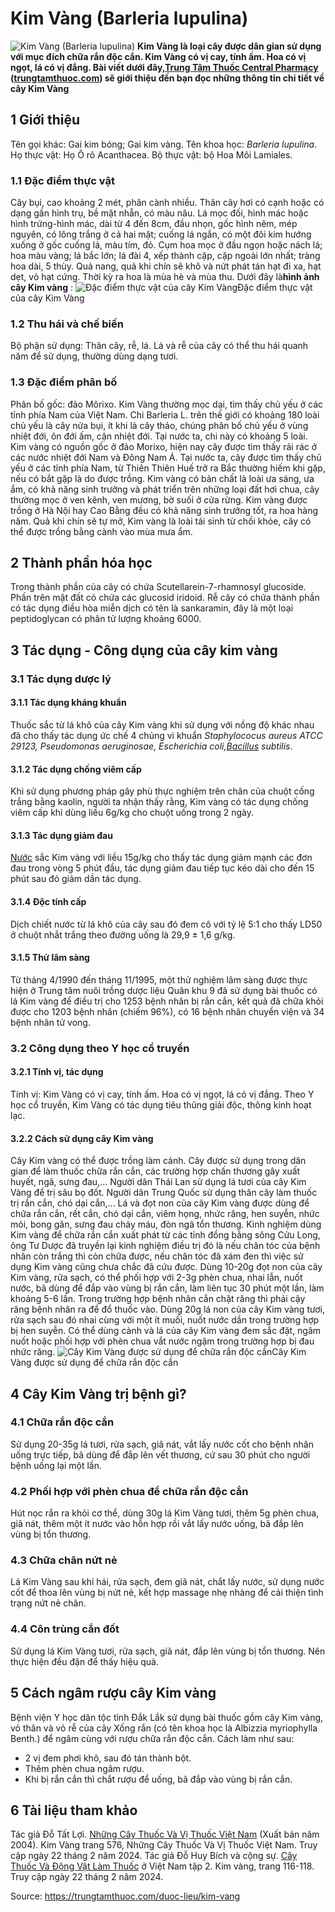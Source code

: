 # Kim Vàng (Barleria lupulina)

![Kim Vàng \(Barleria lupulina\)](https://trungtamthuoc.com/images/others/cay-kim-vang-0532.jpg)
**Kim Vàng là loại cây được dân gian sử dụng với mục đích chữa rắn độc cắn. Kim Vàng có vị cay, tính ấm. Hoa có vị ngọt, lá có vị đắng. Bài viết dưới đây,[Trung Tâm Thuốc Central Pharmacy](https://trungtamthuoc.com/ "Trung Tâm Thuốc Central Pharmacy") ([trungtamthuoc.com](https://trungtamthuoc.com/ "trungtamthuoc.com")) sẽ giới thiệu đến bạn đọc những thông tin chi tiết về cây Kim Vàng**
##  1 Giới thiệu
Tên gọi khác: Gai kim bóng; Gai kim vàng.
Tên khoa học:  _Barleria lupulina_.
Họ thực vật: Họ Ô rô Acanthacea.
Bộ thực vật: bộ Hoa Môi Lamiales.
### 1.1 Đặc điểm thực vật
Cây bụi, cao khoảng 2 mét, phân cành nhiều. Thân cây hơi có cạnh hoặc có dạng gần hình trụ, bề mặt nhẵn, có màu nâu.
Lá mọc đối, hình mác hoặc hình trứng-hình mác, dài từ 4 đến 8cm, đầu nhọn, gốc hình nêm, mép nguyên, có lông trắng ở cả hai mặt; cuống lá ngắn, có một đôi kim hướng xuống ở gốc cuống lá, màu tím, đỏ.
Cụm hoa mọc ở đầu ngọn hoặc nách lá; hoa màu vàng; lá bắc lớn; lá đài 4, xếp thành cặp, cặp ngoài lớn nhất; tràng hoa dài, 5 thùy.
Quả nang, quả khi chín sẽ khô và nứt phát tán hạt đi xa, hạt dẹt, vỏ hạt cứng.
Thời kỳ ra hoa là mùa hè và mùa thu.
Dưới đây là**hình ảnh cây Kim vàng** :
![Đặc điểm thực vật của cây Kim Vàng](https://trungtamthuoc.com/images/item/cay-kim-vang-0.jpg)Đặc điểm thực vật của cây Kim Vàng
### 1.2 Thu hái và chế biến
Bộ phận sử dụng: Thân cây, rễ, lá.
Lá và rễ của cây có thể thu hái quanh năm để sử dụng, thường dùng dạng tươi.
### 1.3 Đặc điểm phân bố
Phân bố gốc: đảo Môrixo.
Kim Vàng thường mọc dại, tìm thấy chủ yếu ở các tỉnh phía Nam của Việt Nam.
Chi Barleria L. trên thế giới có khoảng 180 loài chủ yếu là cây nửa bụi, ít khi là cây thảo, chúng phân bố chủ yếu ở vùng nhiệt đới, ôn đới ấm, cận nhiệt đới. Tại nước ta, chi này có khoảng 5 loài.
Kim vàng có nguồn gốc ở đảo Morixo, hiện nay cây được tìm thấy rải rác ở các nước nhiệt đới Nam và Đông Nam Á. Tại nước ta, cây được tìm thấy chủ yếu ở các tỉnh phía Nam, từ Thiên Thiên Huế trở ra Bắc thường hiếm khi gặp, nếu có bắt gặp là do được trồng.
Kim vàng có bản chất là loài ưa sáng, ưa ẩm, có khả năng sinh trưởng và phát triển trên những loại đất hơi chua, cây thường mọc ở ven kênh, ven mương, bờ suối ở cửa rừng. Kim vàng được trồng ở Hà Nội hay Cao Bằng đều có khả năng sinh trưởng tốt, ra hoa hàng năm. Quả khi chín sẽ tự mở, Kim vàng là loài tái sinh từ chồi khỏe, cây có thể được trồng bằng cành vào mùa mưa ẩm.
##  2 Thành phần hóa học
Trong thành phần của cây có chứa Scutellarein-7-rhamnosyl glucoside.
Phần trên mặt đất có chứa các glucosid iridoid.
Rễ cây có chứa thành phần có tác dụng điều hòa miễn dịch có tên là sankaramin, đây là một loại peptidoglycan có phân tử lượng khoảng 6000.
##  3 Tác dụng - Công dụng của cây kim vàng
### 3.1 Tác dụng dược lý
#### 3.1.1 Tác dụng kháng khuẩn
Thuốc sắc từ lá khô của cây Kim vàng khi sử dụng với nồng độ khác nhau đã cho thấy tác dụng ức chế 4 chủng vi khuẩn _Staphylococus aureus ATCC 29123, Pseudomonas aeruginosae, Escherichia coli,[Bacillus](https://trungtamthuoc.com/hoat-chat/bacillus "Bacillus") subtilis_.
#### 3.1.2 Tác dụng chống viêm cấp
Khi sử dụng phương pháp gây phù thực nghiệm trên chân của chuột cống trắng bằng kaolin, người ta nhận thấy rằng, Kim vàng có tác dụng chống viêm cấp khi dùng liều 6g/kg cho chuột uống trong 2 ngày.
#### 3.1.3 Tác dụng giảm đau
[Nước](https://trungtamthuoc.com/hoat-chat/nuoc "Nước") sắc Kim vàng với liều 15g/kg cho thấy tác dụng giảm mạnh các đơn đau trong vòng 5 phút đầu, tác dụng giảm đau tiếp tục kéo dài cho đến 15 phút sau đó giảm dần tác dụng.
#### 3.1.4 Độc tính cấp
Dịch chiết nước từ lá khô của cây sau đó đem cô với tỷ lệ 5:1 cho thấy LD50 ở chuột nhắt trắng theo đường uống là 29,9 ± 1,6 g/kg.
#### 3.1.5 Thử lâm sàng
Từ tháng 4/1990 đến tháng 11/1995, một thử nghiệm lâm sàng được thực hiện ở Trung tâm nuôi trồng dược liệu Quân khu 9 đã sử dụng bài thuốc có lá Kim vàng để điều trị cho 1253 bệnh nhân bị rắn cắn, kết quả đã chữa khỏi được cho 1203 bệnh nhân (chiếm 96%), có 16 bệnh nhân chuyển viện và 34 bệnh nhân tử vong.
### 3.2 Công dụng theo Y học cổ truyền
#### 3.2.1 Tính vị, tác dụng
Tính vị: Kim Vàng có vị cay, tính ấm. Hoa có vị ngọt, lá có vị đắng.
Theo Y học cổ truyền, Kim Vàng có tác dụng tiêu thũng giải độc, thông kinh hoạt lạc.
#### 3.2.2 Cách sử dụng cây Kim vàng
Cây Kim vàng có thể được trồng làm cảnh.
Cây được sử dụng trong dân gian để làm thuốc chữa rắn cắn, các trường hợp chấn thương gây xuất huyết, ngã, sưng đau,...
Người dân Thái Lan sử dụng lá tươi của cây Kim Vàng để trị sâu bọ đốt.
Người dân Trung Quốc sử dụng thân cây làm thuốc trị rắn cắn, chó dại cắn,...
Lá và đọt non của cây Kim vàng được dùng để chữa rắn cắn, rết cắn, chó dại cắn, viêm họng, nhức răng, hen suyễn, nhức mỏi, bong gân, sưng đau chảy máu, đòn ngã tổn thương.
Kinh nghiệm dùng Kim vàng để chữa rắn cắn xuất phát từ các tỉnh đồng bằng sông Cửu Long, ông Tư Dược đã truyền lại kinh nghiệm điều trị đó là nếu chân tóc của bệnh nhân còn trắng thì còn chữa được, nếu chân tóc đã xám đen thì việc sử dụng Kim vàng cũng chưa chắc đã cứu được.
Dùng 10-20g đọt non của cây Kim vàng, rửa sạch, có thể phối hợp với 2-3g phèn chua, nhai lẫn, nuốt nước, bã dùng để đắp vào vùng bị rắn cắn, làm liên tục 30 phút một lần, làm khoảng 5-6 lần. Trong trường hợp bệnh nhân cắn chặt răng thì phải cậy răng bệnh nhân ra để đổ thuốc vào.
Dùng 20g lá non của cây Kim vàng tươi, rửa sạch sau đó nhai cùng với một ít muối, nuốt nước dần trong trường hợp bị hen suyễn.
Có thể dùng cành và lá của cây Kim vàng đem sắc đặt, ngâm nuốt hoặc phối hợp với phèn chua vắt nước ngậm trong trường hợp bị đau nhức răng.
![Cây Kim Vàng được sử dụng để chữa rắn độc cắn](https://trungtamthuoc.com/images/item/cay-kim-vang-1.jpg)Cây Kim Vàng được sử dụng để chữa rắn độc cắn
##  4 Cây Kim Vàng trị bệnh gì?
### 4.1 Chữa rắn độc cắn
Sử dụng 20-35g lá tươi, rửa sạch, giã nát, vắt lấy nước cốt cho bệnh nhân uống trực tiếp, bã dùng để đắp lên vết thương, cứ sau 30 phút cho người bệnh uống lại một lần.
### 4.2 Phối hợp với phèn chua để chữa rắn độc cắn
Hút nọc rắn ra khỏi cơ thể, dùng 30g lá Kim Vàng tươi, thêm 5g phèn chua, giã nát, thêm một ít nước vào hỗn hợp rồi vắt lấy nước uống, bã đắp lên vùng bị tổn thương.
### 4.3 Chữa chân nứt nẻ
Lá Kim Vàng sau khi hái, rửa sạch, đem giã nát, chắt lấy nước, sử dụng nước cốt để thoa lên vùng bị nứt nẻ, kết hợp massage nhẹ nhàng để cải thiện tình trạng nứt nẻ chân.
### 4.4 Côn trùng cắn đốt
Sử dụng lá Kim Vàng tươi, rửa sạch, giã nát, đắp lên vùng bị tổn thương. Nên thực hiện đều đặn để thấy hiệu quả.
##  5 Cách ngâm rượu cây Kim vàng
Bệnh viện Y học dân tộc tỉnh Đắk Lắk sử dụng bài thuốc gồm cây Kim vàng, vỏ thân và vỏ rễ của cây Xống rắn (có tên khoa học là Albizzia myriophylla Benth.) để ngâm cùng với rượu chữa rắn độc cắn. Cách làm như sau:
  * 2 vị đem phơi khô, sau đó tán thành bột.
  * Thêm phèn chua ngâm rượu.
  * Khi bị rắn cắn thì chắt rượu để uống, bã đắp vào vùng bị rắn cắn.


##  6 Tài liệu tham khảo
Tác giả Đỗ Tất Lợi. [Những Cây Thuốc Và Vị Thuốc Việt Nam](https://trungtamthuoc.com/duoc-lieu "Những Cây Thuốc Và Vị Thuốc Việt Nam") (Xuất bản năm 2004). Kim Vàng trang 576, Những Cây Thuốc Và Vị Thuốc Việt Nam. Truy cập ngày 22 tháng 2 năm 2024.
Tác giả Đỗ Huy Bích và cộng sự. [Cây Thuốc Và Động Vật Làm Thuốc](https://trungtamthuoc.com/bai-viet/doc-online-va-tai-mien-phi-pdf-sach-cay-thuoc-va-dong-vat-lam-thuoc-o-viet-nam "Cây Thuốc Và Động Vật Làm Thuốc") ở Việt Nam tập 2. Kim vàng, trang 116-118. Truy cập ngày 22 tháng 2 năm 2024.


Source: https://trungtamthuoc.com/duoc-lieu/kim-vang